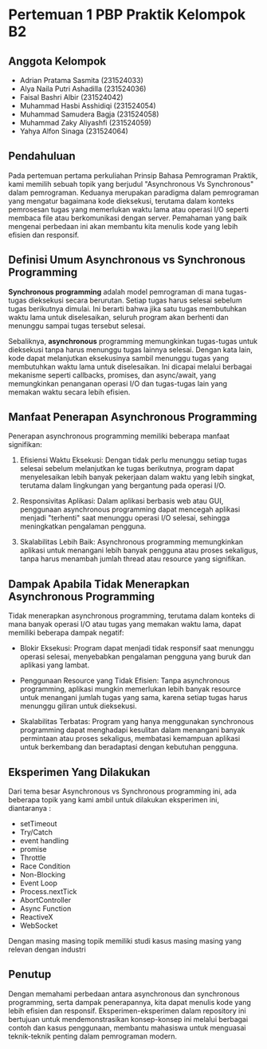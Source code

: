 # Pertemuan 1 PBP Praktik Kelompok B2

## Anggota Kelompok
- Adrian Pratama Sasmita (231524033)
- Alya Naila Putri Ashadilla (231524036)
- Faisal Bashri Albir (231524042)
- Muhammad Hasbi Asshidiqi (231524054)
- Muhammad Samudera Bagja (231524058)
- Muhammad Zaky Aliyashfi (231524059)
- Yahya Alfon Sinaga (231524064)

## Pendahuluan
Pada pertemuan pertama perkuliahan Prinsip Bahasa Pemrograman Praktik, kami memilih sebuah topik yang berjudul "Asynchronous Vs Synchronous" dalam pemrograman. Keduanya merupakan paradigma dalam pemrograman yang mengatur bagaimana kode dieksekusi, terutama dalam konteks pemrosesan tugas yang memerlukan waktu lama atau operasi I/O seperti membaca file atau berkomunikasi dengan server. Pemahaman yang baik mengenai perbedaan ini akan membantu kita menulis kode yang lebih efisien dan responsif.

## Definisi Umum Asynchronous vs Synchronous Programming
**Synchronous programming** adalah model pemrograman di mana tugas-tugas dieksekusi secara berurutan. Setiap tugas harus selesai sebelum tugas berikutnya dimulai. Ini berarti bahwa jika satu tugas membutuhkan waktu lama untuk diselesaikan, seluruh program akan berhenti dan menunggu sampai tugas tersebut selesai.

Sebaliknya, **asynchronous** programming memungkinkan tugas-tugas untuk dieksekusi tanpa harus menunggu tugas lainnya selesai. Dengan kata lain, kode dapat melanjutkan eksekusinya sambil menunggu tugas yang membutuhkan waktu lama untuk diselesaikan. Ini dicapai melalui berbagai mekanisme seperti callbacks, promises, dan async/await, yang memungkinkan penanganan operasi I/O dan tugas-tugas lain yang memakan waktu secara lebih efisien.

## Manfaat Penerapan Asynchronous Programming
Penerapan asynchronous programming memiliki beberapa manfaat signifikan:

1. Efisiensi Waktu Eksekusi: Dengan tidak perlu menunggu setiap tugas selesai sebelum melanjutkan ke tugas berikutnya, program dapat menyelesaikan lebih banyak pekerjaan dalam waktu yang lebih singkat, terutama dalam lingkungan yang bergantung pada operasi I/O.

2. Responsivitas Aplikasi: Dalam aplikasi berbasis web atau GUI, penggunaan asynchronous programming dapat mencegah aplikasi menjadi "terhenti" saat menunggu operasi I/O selesai, sehingga meningkatkan pengalaman pengguna.

3. Skalabilitas Lebih Baik: Asynchronous programming memungkinkan aplikasi untuk menangani lebih banyak pengguna atau proses sekaligus, tanpa harus menambah jumlah thread atau resource yang signifikan.

## Dampak Apabila Tidak Menerapkan Asynchronous Programming
Tidak menerapkan asynchronous programming, terutama dalam konteks di mana banyak operasi I/O atau tugas yang memakan waktu lama, dapat memiliki beberapa dampak negatif:

- Blokir Eksekusi: Program dapat menjadi tidak responsif saat menunggu operasi selesai, menyebabkan pengalaman pengguna yang buruk dan aplikasi yang lambat.

- Penggunaan Resource yang Tidak Efisien: Tanpa asynchronous programming, aplikasi mungkin memerlukan lebih banyak resource untuk menangani jumlah tugas yang sama, karena setiap tugas harus menunggu giliran untuk dieksekusi.

- Skalabilitas Terbatas: Program yang hanya menggunakan synchronous programming dapat menghadapi kesulitan dalam menangani banyak permintaan atau proses sekaligus, membatasi kemampuan aplikasi untuk berkembang dan beradaptasi dengan kebutuhan pengguna.

## Eksperimen Yang Dilakukan
Dari tema besar Asynchronous vs Synchronous programming ini, ada beberapa topik yang kami ambil untuk dilakukan eksperimen ini, diantaranya :
- setTimeout
- Try/Catch
- event handling
- promise
- Throttle
- Race Condition
- Non-Blocking
- Event Loop
- Process.nextTick
- AbortController
- Async Function
- ReactiveX
- WebSocket

Dengan masing masing topik memiliki studi kasus masing masing yang relevan dengan industri
## Penutup
Dengan memahami perbedaan antara asynchronous dan synchronous programming, serta dampak penerapannya, kita dapat menulis kode yang lebih efisien dan responsif. Eksperimen-eksperimen dalam repository ini bertujuan untuk mendemonstrasikan konsep-konsep ini melalui berbagai contoh dan kasus penggunaan, membantu mahasiswa untuk menguasai teknik-teknik penting dalam pemrograman modern.